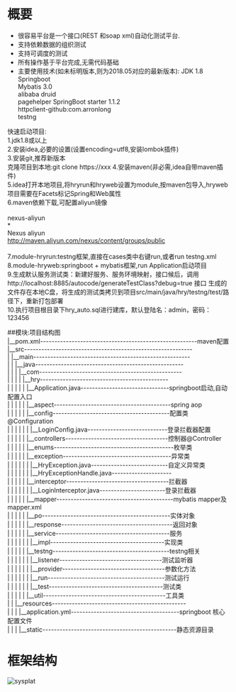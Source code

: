 # 概要
* 很容易平台是一个接口(REST 和soap xml)自动化测试平台.
* 支持依赖数据的组织测试
* 支持可调度的测试
* 所有操作基于平台完成,无需代码基础
* 主要使用技术(如未标明版本,则为2018.05对应的最新版本):
    JDK 1.8  
    Springboot  
    Mybatis 3.0  
    alibaba druid  
    pagehelper SpringBoot starter 1.1.2  
    httpclient-github:com.arronlong  
    testng  

快速启动项目:  
    1.jdk1.8或以上  
    2.安装idea,必要的设置(设置encoding=utf8,安装lombok插件)  
    3.安装git,推荐新版本  
      克隆项目到本地:git clone https://xxx 
    4.安装maven(非必需,idea自带maven插件)  
    5.idea打开本地项目,将hryrun和hryweb设置为module,按maven包导入,hryweb项目需要在Facets标记Spring和Web属性  
    6.maven依赖下载,可配置aliyun镜像  
        <mirror>  
            <id>nexus-aliyun</id>  
            <mirrorOf>*</mirrorOf>  
            <name>Nexus aliyun</name>  
            <url>http://maven.aliyun.com/nexus/content/groups/public</url>  
        </mirror>  
    7.module-hryrun:testng框架,直接在cases类中右键run,或者run testng.xml  
    8.module-hryweb:springboot + mybatis框架,run Application启动项目  
    9.生成默认服务测试类：新建好服务、服务环境映射，接口候后，调用
        http://localhost:8885/autocode/generateTestClass?debug=true 接口
        生成的文件存在本地C盘，将生成的测试类拷贝到项目src/main/java/hry/testng/test/路径下，重新打包部署  
    10.执行项目根目录下hry_auto.sql进行建库，默认登陆名：admin，密码：123456  


##模块:项目结构图  
|__pom.xml-------------------------------------------------------maven配置  
|__src-----------------------------------------------------------  
|  |__main-------------------------------------------------------  
|  |  |__java----------------------------------------------------  
|  |  |  |__com--------------------------------------------------  
|  |  |  |  |__hry---------------------------------------------  
|  |  |  |  |  |__Application.java-------------------------------springboot启动,自动配置入口  
|  |  |  |  |  |__aspect-----------------------------------------spring aop  
|  |  |  |  |  |__config-----------------------------------------配置类@Configuration  
|  |  |  |  |  |  |__LoginConfig.java----------------------------登录拦截器配置  
|  |  |  |  |  |__controllers------------------------------------控制器@Controller  
|  |  |  |  |  |__enums------------------------------------------枚举类  
|  |  |  |  |  |__exception--------------------------------------异常类  
|  |  |  |  |  |  |__HryException.java---------------------------自定义异常类  
|  |  |  |  |  |  |__HryExceptionHandle.java---------------------  
|  |  |  |  |  |__interceptor------------------------------------拦截器  
|  |  |  |  |  |  |__LoginInterceptor.java-----------------------登录拦截器  
|  |  |  |  |  |__mapper-----------------------------------------mybatis mapper及mapper.xml  
|  |  |  |  |  |__po---------------------------------------------实体对象  
|  |  |  |  |  |__response---------------------------------------返回对象  
|  |  |  |  |  |__service----------------------------------------服务  
|  |  |  |  |  |  |__impl----------------------------------------实现类  
|  |  |  |  |  |__testng-----------------------------------------testng相关  
|  |  |  |  |  |  |__listener------------------------------------测试监听器  
|  |  |  |  |  |  |__provider------------------------------------参数化方法  
|  |  |  |  |  |  |__run-----------------------------------------测试运行  
|  |  |  |  |  |  |__test----------------------------------------测试类  
|  |  |  |  |  |__util-------------------------------------------工具类  
|  |  |__resources-----------------------------------------------  
|  |  |  |__application.yml--------------------------------------springboot 核心配置文件  
|  |  |  |__static-----------------------------------------------静态资源目录  

# 框架结构  
[sysplat]:https://github.com/lishanghan/easyAuto/blob/master/hrySysPlatform.png
![sysplat]





